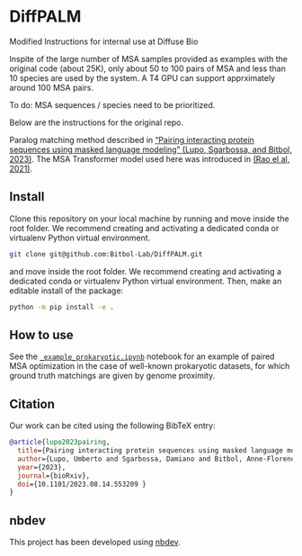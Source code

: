 # DiffPALM

<!-- WARNING: THIS FILE WAS AUTOGENERATED! DO NOT EDIT! -->

Modified Instructions for internal use at Diffuse Bio

Inspite of the large number of MSA samples provided as examples with the original
code (about 25K), only about 50 to 100 pairs of MSA and less than 10 species are
used by the system. A T4 GPU can support apprximately around 100 MSA pairs.

To do: MSA sequences / species need to be prioritized.


Below are the instructions for the original repo.

Paralog matching method described in [“Pairing interacting protein
sequences using masked language modeling” (Lupo, Sgarbossa, and Bitbol,
2023)](https://www.biorxiv.org/content/10.1101/2023.08.14.553209). The
MSA Transformer model used here was introduced in [(Rao el al,
2021)](https://proceedings.mlr.press/v139/rao21a.html).

## Install

Clone this repository on your local machine by running and move inside
the root folder. We recommend creating and activating a dedicated conda
or virtualenv Python virtual environment.

``` sh
git clone git@github.com:Bitbol-Lab/DiffPALM.git
```

and move inside the root folder. We recommend creating and activating a
dedicated conda or virtualenv Python virtual environment. Then, make an
editable install of the package:

``` sh
python -m pip install -e .
```

## How to use

See the
[`_example_prokaryotic.ipynb`](https://github.com/Bitbol-Lab/DiffPALM/blob/main/nbs/_example_prokaryotic.ipynb)
notebook for an example of paired MSA optimization in the case of
well-known prokaryotic datasets, for which ground truth matchings are
given by genome proximity.

## Citation

Our work can be cited using the following BibTeX entry:

``` bibtex
@article{lupo2023pairing,
  title={Pairing interacting protein sequences using masked language modeling},
  author={Lupo, Umberto and Sgarbossa, Damiano and Bitbol, Anne-Florence},
  year={2023},
  journal={bioRxiv},
  doi={10.1101/2023.08.14.553209 }
}
```

## nbdev

This project has been developed using [nbdev](https://nbdev.fast.ai/).

